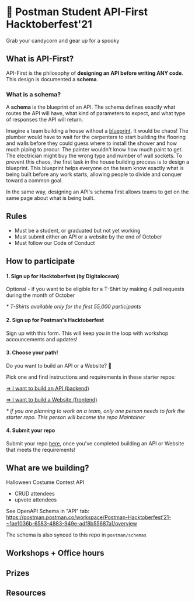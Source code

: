 # 🎃 Postman Student API-First Hacktoberfest'21 

Grab your candycorn and gear up for a spooky 

## What is API-First? 

API-First is the philosophy of **designing an API before writing ANY code**. This design is documented a **schema**.

### What is a schema?

A **schema** is the blueprint of an API. The schema defines exactly what routes the API will have, what kind of parameters to expect, and what type of responses the API will return.

Imagine a team building a house without a [blueprint](http://www.designdepotinc.com/understanding-blueprints/). It would be chaos! The plumber would have to wait for the carpenters to start building the flooring and walls before they could guess where to install the shower and how much piping to procur. The painter wouldn't know how much paint to get. The electrician might buy the wrong type and number of wall sockets. To prevent this chaos, the first task in the house building process is to design a blueprint. This blueprint helps everyone on the team know exactly what is being built before any work starts, allowing people to divide and conquer toward a common goal. 

In the same way, designing an API's schema first allows teams to get on the same page about what is being built.


## Rules 
- Must be a student, or graduated but not yet working 
- Must submit either an API or a website by the end of October
- Must follow our Code of Conduct

## How to participate

#### 1. Sign up for Hacktoberfest (by Digitalocean)

Optional - if you want to be eligible for a T-Shirt by making 4 pull requests during the month of October 

*\* T-Shirts available only for the first 55,000 participants*

#### 2. Sign up for Postman's Hacktoberfest 
Sign up with this form. This will keep you in the loop with workshop accouncements and updates!

#### 3. Choose your path!

Do you want to build an API or a Website? 👀

Pick one and find instructions and requirements in these starter repos:

[=> I want to build an API (backend)](https://github.com/Postman-Student-Program/hacktoberfest21-backend-repo-template
)

[=> I want to build a Website (frontend)](https://github.com/Postman-Student-Program/hacktoberfest21-frontend-repo-template
)

*\* if you are planning to work on a team, only one person needs to fork the starter repo. This person will become the repo Maintainer*

#### 4. Submit your repo 

Submit your repo [here](), once you've completed building an API or Website that meets the requirements!





## What are we building? 

Halloween Costume Contest API
- CRUD attendees
- upvote attendees 

See OpenAPI Schema in "API" tab:
https://postman.postman.co/workspace/Postman-Hacktoberfest'21-~1ae1036b-6583-4883-949e-adf8b55687a1/overview

The schema is also synced to this repo in `postman/schemas`


## Workshops + Office hours

## Prizes 

## Resources


